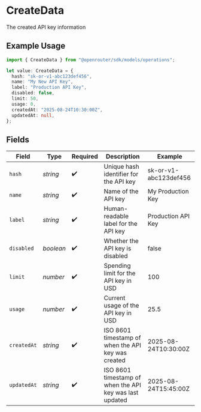 # CreateData

The created API key information

## Example Usage

```typescript
import { CreateData } from "@openrouter/sdk/models/operations";

let value: CreateData = {
  hash: "sk-or-v1-abc123def456",
  name: "My New API Key",
  label: "Production API Key",
  disabled: false,
  limit: 50,
  usage: 0,
  createdAt: "2025-08-24T10:30:00Z",
  updatedAt: null,
};
```

## Fields

| Field                                                   | Type                                                    | Required                                                | Description                                             | Example                                                 |
| ------------------------------------------------------- | ------------------------------------------------------- | ------------------------------------------------------- | ------------------------------------------------------- | ------------------------------------------------------- |
| `hash`                                                  | *string*                                                | :heavy_check_mark:                                      | Unique hash identifier for the API key                  | sk-or-v1-abc123def456                                   |
| `name`                                                  | *string*                                                | :heavy_check_mark:                                      | Name of the API key                                     | My Production Key                                       |
| `label`                                                 | *string*                                                | :heavy_check_mark:                                      | Human-readable label for the API key                    | Production API Key                                      |
| `disabled`                                              | *boolean*                                               | :heavy_check_mark:                                      | Whether the API key is disabled                         | false                                                   |
| `limit`                                                 | *number*                                                | :heavy_check_mark:                                      | Spending limit for the API key in USD                   | 100                                                     |
| `usage`                                                 | *number*                                                | :heavy_check_mark:                                      | Current usage of the API key in USD                     | 25.5                                                    |
| `createdAt`                                             | *string*                                                | :heavy_check_mark:                                      | ISO 8601 timestamp of when the API key was created      | 2025-08-24T10:30:00Z                                    |
| `updatedAt`                                             | *string*                                                | :heavy_check_mark:                                      | ISO 8601 timestamp of when the API key was last updated | 2025-08-24T15:45:00Z                                    |